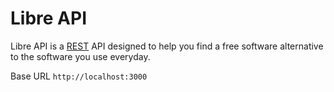 # Libre API

Libre API is a [REST](https://en.wikipedia.org/wiki/Representational_State_Transfer) API
designed to help you find a free software alternative to the software you use everyday.

Base URL
`http://localhost:3000`
